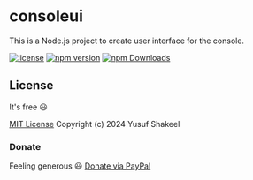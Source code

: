 # consoleui
This is a Node.js project to create user interface for the console.

[![license](https://img.shields.io/badge/license-MIT-blue.svg)](https://github.com/yusufshakeel/consoleui)
[![npm version](https://img.shields.io/badge/npm-0.1.0-blue.svg)](https://www.npmjs.com/package/consoleui)
[![npm Downloads](https://img.shields.io/npm/dm/consoleui.svg)](https://www.npmjs.com/package/consoleui)

## License

It's free :smiley:

[MIT License](https://github.com/yusufshakeel/consoleui/blob/main/LICENSE) Copyright (c) 2024 Yusuf Shakeel

### Donate

Feeling generous :smiley: [Donate via PayPal](https://www.paypal.me/yusufshakeel)